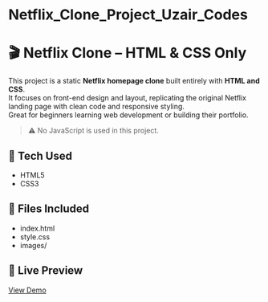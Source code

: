 # Netflix_Clone_Project_Uzair_Codes

# 🎬 Netflix Clone – HTML & CSS Only

This project is a static **Netflix homepage clone** built entirely with **HTML and CSS**.  
It focuses on front-end design and layout, replicating the original Netflix landing page with clean code and responsive styling.  
Great for beginners learning web development or building their portfolio.  
> ⚠️ No JavaScript is used in this project.

## 🧰 Tech Used
- HTML5
- CSS3

## 📁 Files Included
- index.html
- style.css
- images/

## 🔗 Live Preview
[View Demo](#) <!-- Replace # with your live site link if available -->
